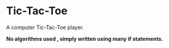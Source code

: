 # Tic-Tac-Toe
A computer Tic-Tac-Toe player.

**No algorithms used , simply written using many if statements.**
